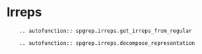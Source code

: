 # Irreps

```{eval-rst}
    .. autofunction:: spgrep.irreps.get_irreps_from_regular
```

```{eval-rst}
    .. autofunction:: spgrep.irreps.decompose_representation
```
